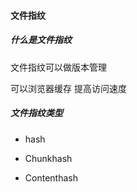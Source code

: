#### 文件指纹


##### 什么是文件指纹


文件指纹可以做版本管理

可以浏览器缓存   提高访问速度


##### 文件指纹类型

- hash

- Chunkhash

- Contenthash